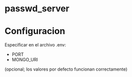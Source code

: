 # passwd_server
# Configuracion
Especificar en el archivo .env:
- PORT
- MONGO_URI

(opcional; los valores por defecto funcionan correctamente)
